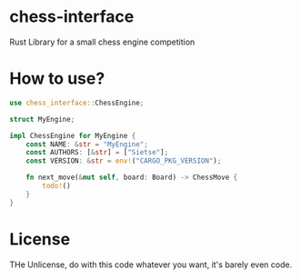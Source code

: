 # chess-interface
Rust Library for a small chess engine competition

# How to use?
```rust
use chess_interface::ChessEngine;

struct MyEngine;

impl ChessEngine for MyEngine {
    const NAME: &str = "MyEngine";
    const AUTHORS: [&str] = ["Sietse"];
    const VERSION: &str = env!("CARGO_PKG_VERSION");

    fn next_move(&mut self, board: Board) -> ChessMove {
        todo!()
    }
}
```

# License
THe Unlicense, do with this code whatever you want, it's barely even code.
